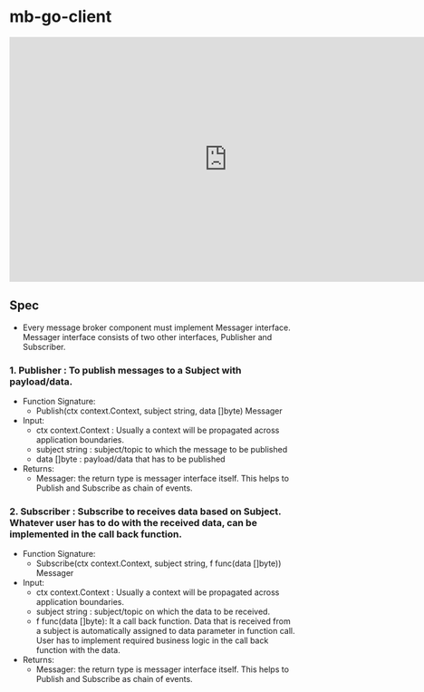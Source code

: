 # mb-go-client
<html>
<body>
<div>
<iframe width="768" height="432" src="https://miro.com/app/live-embed/uXjVPfNcfnc=/?moveToViewport=-1002,-295,1094,562&embedId=557514165838" frameborder="0" scrolling="no" allowfullscreen></iframe>
</div>
</body></html>

## Spec
- Every message broker component must implement   Messager interface.
Messager interface consists of two other interfaces, Publisher and Subscriber.

### 1. Publisher : To publish messages to a Subject with payload/data.
- Function Signature:
    - Publish(ctx context.Context, subject string, data []byte) Messager
- Input:
    - ctx context.Context : Usually a context will be propagated across application boundaries.
    - subject string : subject/topic to which the message to be published
    - data []byte : payload/data that has to be published
- Returns:
    - Messager: the return type is  messager interface itself. This helps to Publish and Subscribe as chain of events.

### 2. Subscriber : Subscribe to  receives data based on Subject. Whatever user has to do with the received data,  can be implemented in the call back function.
- Function Signature:
    - Subscribe(ctx context.Context, subject string, f func(data []byte)) Messager
- Input:
    - ctx context.Context : Usually a context will be propagated across application boundaries.
    - subject string : subject/topic on which the data to be received.
    - f func(data []byte): It a call back function. Data that is received from a subject is automatically assigned to data parameter in function call. User has to implement required business logic in the call back function with the data.
- Returns:
    - Messager:  the return type is messager interface itself. This helps to Publish and Subscribe as chain of events.


